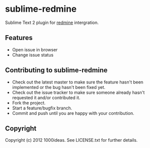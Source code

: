 # sublime-redmine

Sublime Text 2 plugin for [redmine](http://www.redmine.org "Redmine's Homepage") intergration.

## Features

* Open issue in browser
* Change issue status

## Contributing to sublime-redmine
 
* Check out the latest master to make sure the feature hasn't been implemented or the bug hasn't been fixed yet.
* Check out the issue tracker to make sure someone already hasn't requested it and/or contributed it.
* Fork the project.
* Start a feature/bugfix branch.
* Commit and push until you are happy with your contribution.

## Copyright

Copyright (c) 2012 1000ideas. 
See LICENSE.txt for further details.